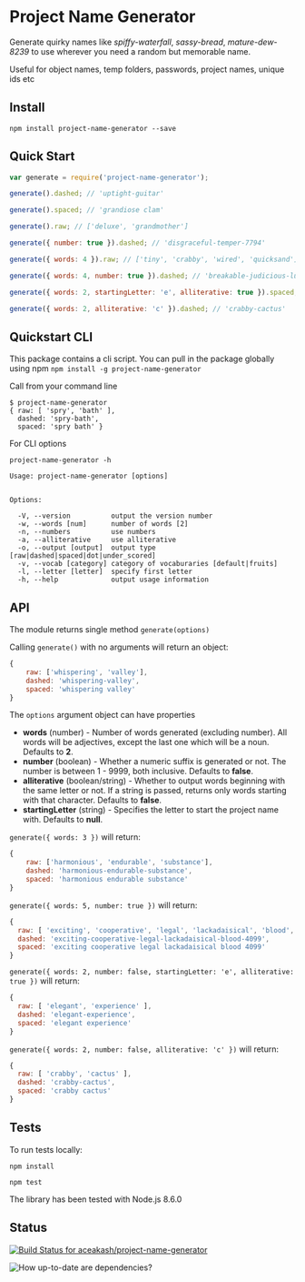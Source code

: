 # Project Name Generator

Generate quirky names like *spiffy-waterfall*, *sassy-bread*, *mature-dew-8239* to use wherever you need a random but memorable name.

Useful for object names, temp folders, passwords, project names, unique ids etc

## Install
`npm install project-name-generator --save`

## Quick Start
```javascript
var generate = require('project-name-generator');

generate().dashed; // 'uptight-guitar'

generate().spaced; // 'grandiose clam'

generate().raw; // ['deluxe', 'grandmother']

generate({ number: true }).dashed; // 'disgraceful-temper-7794'

generate({ words: 4 }).raw; // ['tiny', 'crabby', 'wired', 'quicksand']

generate({ words: 4, number: true }).dashed; // 'breakable-judicious-luxuriant-tax-3931'

generate({ words: 2, startingLetter: 'e', alliterative: true }).spaced; // 'elegant experience'

generate({ words: 2, alliterative: 'c' }).dashed; // 'crabby-cactus'

```

## Quickstart CLI
This package contains a cli script.  You can pull in the package globally using npm
`npm install -g project-name-generator`

Call from your command line
```
$ project-name-generator
{ raw: [ 'spry', 'bath' ],
  dashed: 'spry-bath',
  spaced: 'spry bath' }
```

For CLI options 
```
project-name-generator -h

Usage: project-name-generator [options]


Options:

  -V, --version          output the version number
  -w, --words [num]      number of words [2]
  -n, --numbers          use numbers
  -a, --alliterative     use alliterative
  -o, --output [output]  output type [raw|dashed|spaced|dot|under_scored]
  -v, --vocab [category] category of vocaburaries [default|fruits]
  -l, --letter [letter]  specify first letter
  -h, --help             output usage information
```

## API
The module returns single method `generate(options)`

Calling `generate()` with no arguments will return an object:
```javascript
{
    raw: ['whispering', 'valley'],
    dashed: 'whispering-valley',
    spaced: 'whispering valley'
}
```

The `options` argument object can have properties

* **words** (number) - Number of words generated (excluding number). All words will be adjectives, except the last one which will be a noun. Defaults to **2**.
* **number** (boolean) - Whether a numeric suffix is generated or not. The number is between 1 - 9999, both inclusive. Defaults to **false**.
* **alliterative** (boolean/string) - Whether to output words beginning with the same letter or not. If a string is passed, returns only words starting with that character. Defaults to **false**.
* **startingLetter** (string) - Specifies the letter to start the project name with. Defaults to **null**.

`generate({ words: 3 })` will return:
```javascript
{
    raw: ['harmonious', 'endurable', 'substance'],
    dashed: 'harmonious-endurable-substance',
    spaced: 'harmonious endurable substance'
}
```

`generate({ words: 5, number: true })` will return:
```javascript
{
  raw: [ 'exciting', 'cooperative', 'legal', 'lackadaisical', 'blood', 4099 ],
  dashed: 'exciting-cooperative-legal-lackadaisical-blood-4099',
  spaced: 'exciting cooperative legal lackadaisical blood 4099'
}
```

`generate({ words: 2, number: false, startingLetter: 'e', alliterative: true })` will return:
```javascript
{
  raw: [ 'elegant', 'experience' ],
  dashed: 'elegant-experience',
  spaced: 'elegant experience'
}
```

`generate({ words: 2, number: false, alliterative: 'c' })` will return:
```javascript
{
  raw: [ 'crabby', 'cactus' ],
  dashed: 'crabby-cactus',
  spaced: 'crabby cactus'
}
```

## Tests
To run tests locally:
```
npm install

npm test
```

The library has been tested with Node.js 8.6.0

## Status
[ ![Build Status for aceakash/project-name-generator](https://codeship.com/projects/261b5340-4472-0134-6925-4ed1b3e90ffc/status?branch=master)](https://codeship.com/projects/168462)

![How up-to-date are dependencies?](https://david-dm.org/aceakash/project-name-generator.svg)
